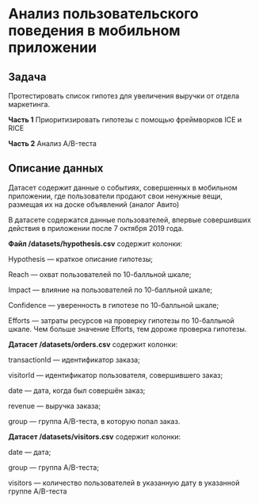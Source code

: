 # Анализ пользовательского поведения в мобильном приложении



## Задача
Протестировать список гипотез для увеличения выручки от отдела маркетинга.

**Часть 1** Приоритизировать гипотезы с помощью фреймворков ICE и RICE 

**Часть 2** Анализ A/B-теста

## Описание данных

Датасет содержит данные о событиях, совершенных в мобильном приложении, где пользователи продают свои ненужные вещи, размещая их на доске объявлений (аналог Авито)

В датасете содержатся данные пользователей, впервые совершивших действия в приложении после 7 октября 2019 года.


**Файл /datasets/hypothesis.csv** содержит колонки:

Hypothesis — краткое описание гипотезы;

Reach — охват пользователей по 10-балльной шкале;

Impact — влияние на пользователей по 10-балльной шкале;

Confidence — уверенность в гипотезе по 10-балльной шкале;

Efforts — затраты ресурсов на проверку гипотезы по 10-балльной шкале. Чем больше значение Efforts, тем дороже проверка гипотезы.




**Датасет /datasets/orders.csv** содержит колонки:

transactionId — идентификатор заказа;

visitorId — идентификатор пользователя, совершившего заказ;

date — дата, когда был совершён заказ;

revenue — выручка заказа;

group — группа A/B-теста, в которую попал заказ.


**Датасет /datasets/visitors.csv** содержит колонки:

date — дата;

group — группа A/B-теста;

visitors — количество пользователей в указанную дату в указанной группе A/B-теста

